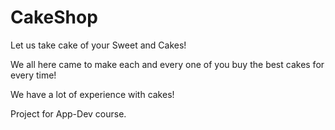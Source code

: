 # CakeShop
Let us take cake of your Sweet and Cakes!

We all here came to make each and every one of you buy the best cakes for every time!

We have a lot of experience with cakes!

Project for App-Dev course.
